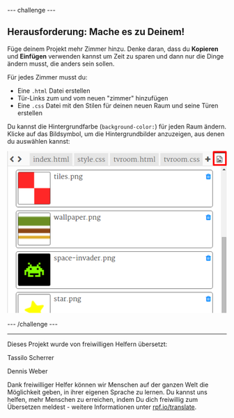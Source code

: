 --- challenge ---

## Herausforderung: Mache es zu Deinem!

Füge deinem Projekt mehr Zimmer hinzu. Denke daran, dass du **Kopieren** und **Einfügen** verwenden kannst um Zeit zu sparen und dann nur die Dinge ändern musst, die anders sein sollen.

Für jedes Zimmer musst du:

+ Eine `.html` Datei erstellen
+ Tür-Links zum und vom neuen "zimmer" hinzufügen
+ Eine `.css` Datei mit den Stilen für deinen neuen Raum und seine Türen erstellen

Du kannst die Hintergrundfarbe (`background-color:`) für jeden Raum ändern. Klicke auf das Bildsymbol, um die Hintergrundbilder anzuzeigen, aus denen du auswählen kannst:

![Screenshot](images/rooms-images.png)

--- /challenge ---


***
Dieses Projekt wurde von freiwilligen Helfern übersetzt:

Tassilo Scherrer

Dennis Weber

Dank freiwilliger Helfer können wir Menschen auf der ganzen Welt die Möglichkeit geben, in ihrer eigenen Sprache zu lernen. Du kannst uns helfen, mehr Menschen zu erreichen, indem Du dich freiwillig zum Übersetzen meldest - weitere Informationen unter [rpf.io/translate](https://rpf.io/translate).